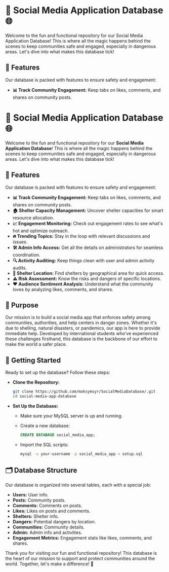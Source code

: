 # 🚀 Social Media Application Database 🌐

Welcome to the fun and functional repository for our Social Media Application Database! This is where all the magic happens behind the scenes to keep communities safe and engaged, especially in dangerous areas. Let's dive into what makes this database tick!

## 🌟 Features

Our database is packed with features to ensure safety and engagement:

- **📊 Track Community Engagement:** Keep tabs on likes, comments, and shares on community posts.
# 🚀 Social Media Application Database 🌐

Welcome to the fun and functional repository for our **Social Media Application Database**! This is where all the magic happens behind the scenes to keep communities safe and engaged, especially in dangerous areas. Let's dive into what makes this database tick!

## 🌟 Features

Our database is packed with features to ensure safety and engagement:

- **📊 Track Community Engagement:** Keep tabs on likes, comments, and shares on community posts.
- **🏠 Shelter Capacity Management:** Uncover shelter capacities for smart resource allocation.
- **📈 Engagement Monitoring:** Check out engagement rates to see what's hot and optimize outreach.
- **🔥 Trending Topics:** Stay in the loop with relevant discussions and issues.
- **🛠 Admin Info Access:** Get all the details on administrators for seamless coordination.
- **🔍 Activity Auditing:** Keep things clean with user and admin activity audits.
- **📍 Shelter Location:** Find shelters by geographical area for quick access.
- **⚠️ Risk Assessment:** Know the risks and dangers of specific locations.
- **❤️ Audience Sentiment Analysis:** Understand what the community loves by analyzing likes, comments, and shares.

## 🎯 Purpose

Our mission is to build a social media app that enforces safety among communities, authorities, and help centers in danger zones. Whether it's due to shelling, natural disasters, or pandemics, our app is here to provide immediate help. Developed by international students who’ve experienced these challenges firsthand, this database is the backbone of our effort to make the world a safer place.

## 🚀 Getting Started

Ready to set up the database? Follow these steps:

- **Clone the Repository:**

    ```bash
    git clone https://github.com/maksymsyr/SocialMediaDatabase/.git
    cd social-media-app-database
    ```

- **Set Up the Database:**

    - Make sure your MySQL server is up and running.
    - Create a new database:

        ```sql
        CREATE DATABASE social_media_app;
        ```

    - Import the SQL scripts:

        ```bash
        mysql -u your-username -p social_media_app < setup.sql
        ```

## 🗂 Database Structure

Our database is organized into several tables, each with a special job:

- **Users:** User info.
- **Posts:** Community posts.
- **Comments:** Comments on posts.
- **Likes:** Likes on posts and comments.
- **Shelters:** Shelter info.
- **Dangers:** Potential dangers by location.
- **Communities:** Community details.
- **Admin:** Admin info and activities.
- **Engagement Metrics:** Engagement stats like likes, comments, and shares.

Thank you for visiting our fun and functional repository! This database is the heart of our mission to support and protect communities around the world. Together, let's make a difference! 🌟
